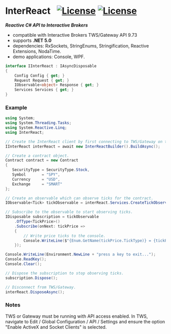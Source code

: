 # InterReact&nbsp;&nbsp; [![License](https://img.shields.io/badge/Version-0.0.1-blue)]() [![License](https://img.shields.io/badge/license-Apache%202.0-7755BB.svg)](https://opensource.org/licenses/Apache-2.0)

***Reactive C# API to Interactive Brokers***
- compatible with Interactive Brokers TWS/Gateway API 9.73
- supports **.NET 5.0**
- dependencies: RxSockets, StringEnums, Stringification, Reactive Extensions, NodaTime.
- demo applications: Console, WPF.

```csharp
interface IInterReact : IAsyncDisposable
{
    Config Config { get; }
    Request Request { get; }
    IObservable<object> Response { get; }
    Services Services { get; }
}
```
### Example ###
```csharp
using System;
using System.Threading.Tasks;
using System.Reactive.Linq;
using InterReact;
```
```csharp
// Create the InterReact client by first connecting to TWS/Gateway on the local host.
IInterReact interReact = await new InterReactBuilder().BuildAsync();

// Create a contract object.
Contract contract = new Contract
{
   SecurityType = SecurityType.Stock,
   Symbol       = "SPY",
   Currency     = "USD",
   Exchange     = "SMART"
};

// Create an observable which can observe ticks for the contract.
IObservable<Tick> tickObservable = interReact.Services.CreateTickObservable(contract);

// Subscribe to the observable to start observing ticks.
IDisposable subscription = tickObservable
    .OfType<TickPrice>()
    .Subscribe(onNext: tickPrice =>
    {
        // Write price ticks to the console.
        Console.WriteLine($"{Enum.GetName(tickPrice.TickType)} = {tickPrice.Price}");
    });

Console.WriteLine(Environment.NewLine + "press a key to exit...");
Console.ReadKey();
Console.Clear();

// Dispose the subscription to stop observing ticks.
subscription.Dispose();

// Disconnect from TWS/Gateway.
interReact.DisposeAsync();
```
### Notes ###

TWS or Gateway must be running with API access enabled. In TWS, navigate to Edit / Global Configuration / API / Settings and ensure the option "Enable ActiveX and Socket Clients" is selected.
